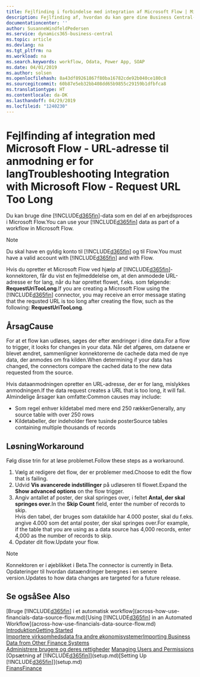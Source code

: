 ```yaml
---
title: Fejlfinding i forbindelse med integration af Microsoft Flow | Microsoft Docs
description: Fejlfinding af, hvordan du kan gøre dine Business Central-data tilgængelige som datakilde og angive en OData URL-adresse til dine webtjenester for at oprette et automatiseret workflow.
documentationcenter: ''
author: SusanneWindfeldPedersen
ms.service: dynamics365-business-central
ms.topic: article
ms.devlang: na
ms.tgt_pltfrm: na
ms.workload: na
ms.search.keywords: workflow, Odata, Power App, SOAP
ms.date: 04/01/2019
ms.author: solsen
ms.openlocfilehash: 8a43df89261867f80ba16782cde92b040ce180c8
ms.sourcegitcommit: 60b87e5eb32bb408dd65b9855c29159b1dfbfca8
ms.translationtype: HT
ms.contentlocale: da-DK
ms.lasthandoff: 04/29/2019
ms.locfileid: "1240230"
---
```

# <a name="troubleshooting-integration-with-microsoft-flow---request-url-too-long"></a><span data-ttu-id="656b8-103">Fejlfinding af integration med Microsoft Flow - URL-adresse til anmodning er for lang</span><span class="sxs-lookup"><span data-stu-id="656b8-103">Troubleshooting Integration with Microsoft Flow - Request URL Too Long</span></span>
<span data-ttu-id="656b8-104">Du kan bruge dine [!INCLUDE[d365fin](includes/d365fin_md.md)]-data som en del af en arbejdsproces i Microsoft Flow.</span><span class="sxs-lookup"><span data-stu-id="656b8-104">You can use your [!INCLUDE[d365fin](includes/d365fin_md.md)] data as part of a workflow in Microsoft Flow.</span></span>  

> [!NOTE]  
>   <span data-ttu-id="656b8-105">Du skal have en gyldig konto til [!INCLUDE[d365fin](includes/d365fin_md.md)] og til Flow.</span><span class="sxs-lookup"><span data-stu-id="656b8-105">You must have a valid account with [!INCLUDE[d365fin](includes/d365fin_md.md)] and with Flow.</span></span>  

<span data-ttu-id="656b8-106">Hvis du opretter et Microsoft Flow ved hjælp af [!INCLUDE[d365fin](includes/d365fin_md.md)]-konnektoren, får du vist en fejlmeddelelse om, at den anmodede URL-adresse er for lang, når du har oprettet flowet, f.eks. som følgende: **RequestUriTooLong**.</span><span class="sxs-lookup"><span data-stu-id="656b8-106">If you are creating a Microsoft Flow using the [!INCLUDE[d365fin](includes/d365fin_md.md)] connector, you may receive an error message stating that the requsted URL is too long after creating the flow, such as the following: **RequestUriTooLong**.</span></span>

## <a name="cause"></a><span data-ttu-id="656b8-107">Årsag</span><span class="sxs-lookup"><span data-stu-id="656b8-107">Cause</span></span>
<span data-ttu-id="656b8-108">For at et flow kan udløses, søges der efter ændringer i dine data.</span><span class="sxs-lookup"><span data-stu-id="656b8-108">For a flow to trigger, it looks for changes in your data.</span></span> <span data-ttu-id="656b8-109">Når det afgøres, om dataene er blevet ændret, sammenligner konnektorerne de cachede data med de nye data, der anmodes om fra kilden.</span><span class="sxs-lookup"><span data-stu-id="656b8-109">When determining if your data has changed, the connectors compare the cached data to the new data requested from the source.</span></span>  

<span data-ttu-id="656b8-110">Hvis dataanmodningen opretter en URL-adresse, der er for lang, mislykkes anmodningen.</span><span class="sxs-lookup"><span data-stu-id="656b8-110">If the data request creates a URL that is too long, it will fail.</span></span> <span data-ttu-id="656b8-111">Almindelige årsager kan omfatte:</span><span class="sxs-lookup"><span data-stu-id="656b8-111">Common causes may include:</span></span>
- <span data-ttu-id="656b8-112">Som regel enhver kildetabel med mere end 250 rækker</span><span class="sxs-lookup"><span data-stu-id="656b8-112">Generally, any source table with over 250 rows</span></span>
- <span data-ttu-id="656b8-113">Kildetabeller, der indeholder flere tusinde poster</span><span class="sxs-lookup"><span data-stu-id="656b8-113">Source tables containing multiple thousands of records</span></span>

## <a name="workaround"></a><span data-ttu-id="656b8-114">Løsning</span><span class="sxs-lookup"><span data-stu-id="656b8-114">Workaround</span></span>
<span data-ttu-id="656b8-115">Følg disse trin for at løse problemet.</span><span class="sxs-lookup"><span data-stu-id="656b8-115">Follow these steps as a workaround.</span></span>
1. <span data-ttu-id="656b8-116">Vælg at redigere det flow, der er problemer med.</span><span class="sxs-lookup"><span data-stu-id="656b8-116">Choose to edit the flow that is failing.</span></span>
2. <span data-ttu-id="656b8-117">Udvid **Vis avancerede indstillinger** på udløseren til flowet.</span><span class="sxs-lookup"><span data-stu-id="656b8-117">Expand the **Show advanced options** on the flow trigger.</span></span>
3. <span data-ttu-id="656b8-118">Angiv antallet af poster, der skal springes over, i feltet **Antal, der skal springes over**.</span><span class="sxs-lookup"><span data-stu-id="656b8-118">In the **Skip Count** field, enter the number of records to skip.</span></span>  
<span data-ttu-id="656b8-119">Hvis den tabel, der bruges som datakilde har 4.000 poster, skal du f.eks. angive 4.000 som det antal poster, der skal springes over.</span><span class="sxs-lookup"><span data-stu-id="656b8-119">For example, if the table that you are using as a data source has 4,000 records, enter 4,000 as the number of records to skip.</span></span>
4. <span data-ttu-id="656b8-120">Opdater dit flow.</span><span class="sxs-lookup"><span data-stu-id="656b8-120">Update your flow.</span></span>

> [!NOTE]  
> <span data-ttu-id="656b8-121">Konnektoren er i øjeblikket i Beta.</span><span class="sxs-lookup"><span data-stu-id="656b8-121">The connector is currently in Beta.</span></span> <span data-ttu-id="656b8-122">Opdateringer til hvordan dataændringer beregnes i en senere version.</span><span class="sxs-lookup"><span data-stu-id="656b8-122">Updates to how data changes are targeted for a future release.</span></span>


## <a name="see-also"></a><span data-ttu-id="656b8-123">Se også</span><span class="sxs-lookup"><span data-stu-id="656b8-123">See Also</span></span>
<span data-ttu-id="656b8-124">[Bruge [!INCLUDE[d365fin](includes/d365fin_md.md)] i et automatisk workflow](across-how-use-financials-data-source-flow.md)</span><span class="sxs-lookup"><span data-stu-id="656b8-124">[Using [!INCLUDE[d365fin](includes/d365fin_md.md)] in an Automated Workflow](across-how-use-financials-data-source-flow.md)</span></span>  
[<span data-ttu-id="656b8-125">Introduktion</span><span class="sxs-lookup"><span data-stu-id="656b8-125">Getting Started</span></span>](product-get-started.md)  
[<span data-ttu-id="656b8-126">Importere virksomhedsdata fra andre økonomisystemer</span><span class="sxs-lookup"><span data-stu-id="656b8-126">Importing Business Data from Other Finance Systems</span></span>](across-import-data-configuration-packages.md)  
<span data-ttu-id="656b8-127">[Administrere brugere og deres rettigheder](ui-how-users-permissions.md)  </span><span class="sxs-lookup"><span data-stu-id="656b8-127">[Managing Users and Permissions](ui-how-users-permissions.md)  </span></span>  
<span data-ttu-id="656b8-128">[Opsætning af [!INCLUDE[d365fin](includes/d365fin_md.md)]](setup.md)</span><span class="sxs-lookup"><span data-stu-id="656b8-128">[Setting Up [!INCLUDE[d365fin](includes/d365fin_md.md)]](setup.md)</span></span>  
[<span data-ttu-id="656b8-129">Finans</span><span class="sxs-lookup"><span data-stu-id="656b8-129">Finance</span></span>](finance.md)  

